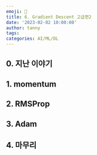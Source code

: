 ```yaml
---
emoji: 🔮
title: 6. Gradient Descent 고급편2
date: '2023-02-02 10:00:00'
author: tanny
tags: 
categories: AI/ML/DL
---
```


## 0. 지난 이야기

## 1. momentum

## 2. RMSProp

## 3. Adam

## 4. 마무리